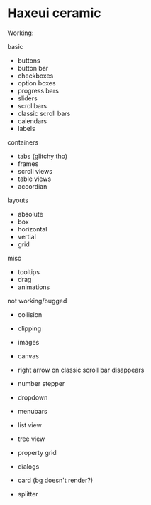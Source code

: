 # Haxeui ceramic

Working:

basic 
- buttons
- button bar
- checkboxes
- option boxes
- progress bars
- sliders
- scrollbars
- classic scroll bars
- calendars
- labels

containers
- tabs (glitchy tho)
- frames
- scroll views
- table views
- accordian

layouts
- absolute
- box
- horizontal
- vertial
- grid

misc
- tooltips
- drag
- animations

not working/bugged

- collision
- clipping
- images

- canvas
- right arrow on classic scroll bar disappears
- number stepper
- dropdown
- menubars
- list view
- tree view
- property grid
- dialogs
- card (bg doesn't render?)
- splitter
